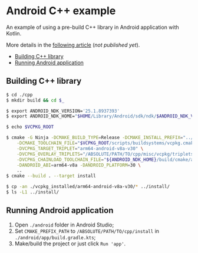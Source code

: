 # Android C++ example

An example of using a pre-build C++ library in Android application with Kotlin.

More details in the [following article](https://decovar.dev/) (*not published yet*).

<!-- MarkdownTOC -->

- [Building C++ library](#building-c-library)
- [Running Android application](#running-android-application)

<!-- /MarkdownTOC -->

## Building C++ library

``` sh
$ cd ./cpp
$ mkdir build && cd $_

$ export ANDROID_NDK_VERSION='25.1.8937393'
$ export ANDROID_NDK_HOME="$HOME/Library/Android/sdk/ndk/$ANDROID_NDK_VERSION"

$ echo $VCPKG_ROOT

$ cmake -G Ninja -DCMAKE_BUILD_TYPE=Release -DCMAKE_INSTALL_PREFIX="../install" \
    -DCMAKE_TOOLCHAIN_FILE="$VCPKG_ROOT/scripts/buildsystems/vcpkg.cmake" \
    -DVCPKG_TARGET_TRIPLET="arm64-android-v8a-v30" \
    -DVCPKG_OVERLAY_TRIPLETS="/ABSOLUTE/PATH/TO/cpp/misc/vcpkg/triplets" \
    -DVCPKG_CHAINLOAD_TOOLCHAIN_FILE="${ANDROID_NDK_HOME}/build/cmake/android.toolchain.cmake" \
    -DANDROID_ABI=arm64-v8a -DANDROID_PLATFORM=30 \
    ..
$ cmake --build . --target install

$ cp -an ./vcpkg_installed/arm64-android-v8a-v30/* ../install/
$ ls -L1 ../install/
```

## Running Android application

1. Open `./android` folder in Android Studio;
2. Set `CMAKE_PREFIX_PATH` to `/ABSOLUTE/PATH/TO/cpp/install` in `./android/app/build.gradle.kts`;
3. Make/build the project or just click `Run 'app'`.
